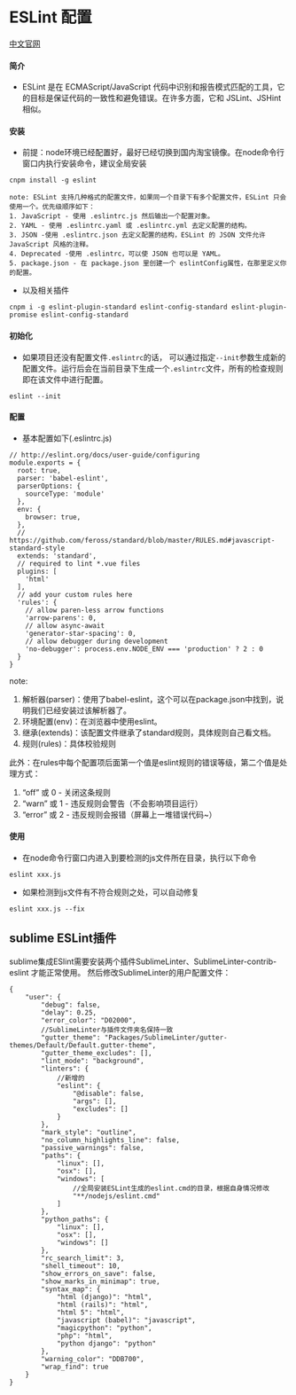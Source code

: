 # ESLint 配置
<a href="http://eslint.cn/" target="_blank">中文官网</a>

#### 简介

* ESLint 是在 ECMAScript/JavaScript 代码中识别和报告模式匹配的工具，它的目标是保证代码的一致性和避免错误。在许多方面，它和 JSLint、JSHint 相似。

#### 安装

* 前提：node环境已经配置好，最好已经切换到国内淘宝镜像。在node命令行窗口内执行安装命令，建议全局安装
```
cnpm install -g eslint
```

    note: ESLint 支持几种格式的配置文件，如果同一个目录下有多个配置文件，ESLint 只会使用一个。优先级顺序如下：
    1. JavaScript - 使用 .eslintrc.js 然后输出一个配置对象。
    2. YAML - 使用 .eslintrc.yaml 或 .eslintrc.yml 去定义配置的结构。
    3. JSON -使用 .eslintrc.json 去定义配置的结构，ESLint 的 JSON 文件允许 JavaScript 风格的注释。
    4. Deprecated -使用 .eslintrc，可以使 JSON 也可以是 YAML。
    5. package.json - 在 package.json 里创建一个 eslintConfig属性，在那里定义你的配置。

* 以及相关插件
```
cnpm i -g eslint-plugin-standard eslint-config-standard eslint-plugin-promise eslint-config-standard
```


#### 初始化

* 如果项目还没有配置文件`.eslintrc`的话， 可以通过指定`--init`参数生成新的配置文件。运行后会在当前目录下生成一个`.eslintrc`文件，所有的检查规则即在该文件中进行配置。
```
eslint --init
```

#### 配置

* 基本配置如下(.eslintrc.js)

```
// http://eslint.org/docs/user-guide/configuring
module.exports = {
  root: true,
  parser: 'babel-eslint',
  parserOptions: {
    sourceType: 'module'
  },
  env: {
    browser: true,
  },
  // https://github.com/feross/standard/blob/master/RULES.md#javascript-standard-style
  extends: 'standard',
  // required to lint *.vue files
  plugins: [
    'html'
  ],
  // add your custom rules here
  'rules': {
    // allow paren-less arrow functions
    'arrow-parens': 0,
    // allow async-await
    'generator-star-spacing': 0,
    // allow debugger during development
    'no-debugger': process.env.NODE_ENV === 'production' ? 2 : 0
  }
}
```
note: 
1. 解析器(parser)：使用了babel-eslint，这个可以在package.json中找到，说明我们已经安装过该解析器了。 
2. 环境配置(env)：在浏览器中使用eslint。 
3. 继承(extends)：该配置文件继承了standard规则，具体规则自己看文档。 
4. 规则(rules)：具体校验规则

此外：在rules中每个配置项后面第一个值是eslint规则的错误等级，第二个值是处理方式：
1. “off” 或 0 - 关闭这条规则 
2. “warn” 或 1 - 违反规则会警告（不会影响项目运行） 
3. “error” 或 2 - 违反规则会报错（屏幕上一堆错误代码~）


#### 使用

* 在node命令行窗口内进入到要检测的js文件所在目录，执行以下命令
```
eslint xxx.js
```
* 如果检测到js文件有不符合规则之处，可以自动修复
```
eslint xxx.js --fix
```


## sublime ESLint插件
sublime集成ESlint需要安装两个插件SublimeLinter、SublimeLinter-contrib-eslint 才能正常使用。
然后修改SublimeLinter的用户配置文件：
```
{
    "user": {
        "debug": false,
        "delay": 0.25,
        "error_color": "D02000",
        //SublimeLinter与插件文件夹名保持一致
        "gutter_theme": "Packages/SublimeLinter/gutter-themes/Default/Default.gutter-theme",
        "gutter_theme_excludes": [],
        "lint_mode": "background",
        "linters": {
            //新增的
            "eslint": {
                "@disable": false,
                "args": [],
                "excludes": []
            }
        },
        "mark_style": "outline",
        "no_column_highlights_line": false,
        "passive_warnings": false,
        "paths": {
            "linux": [],
            "osx": [],
            "windows": [
                //全局安装ESLint生成的eslint.cmd的目录，根据自身情况修改
                "**/nodejs/eslint.cmd"
            ]
        },
        "python_paths": {
            "linux": [],
            "osx": [],
            "windows": []
        },
        "rc_search_limit": 3,
        "shell_timeout": 10,
        "show_errors_on_save": false,
        "show_marks_in_minimap": true,
        "syntax_map": {
            "html (django)": "html",
            "html (rails)": "html",
            "html 5": "html",
            "javascript (babel)": "javascript",
            "magicpython": "python",
            "php": "html",
            "python django": "python"
        },
        "warning_color": "DDB700",
        "wrap_find": true
    }
}
```

